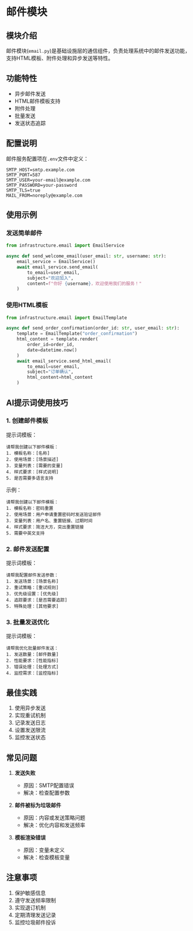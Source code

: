 # 邮件模块

## 模块介绍

邮件模块(`email.py`)是基础设施层的通信组件，负责处理系统中的邮件发送功能，支持HTML模板、附件处理和异步发送等特性。

## 功能特性

- 异步邮件发送
- HTML邮件模板支持
- 附件处理
- 批量发送
- 发送状态追踪

## 配置说明

邮件服务配置项在`.env`文件中定义：

```env
SMTP_HOST=smtp.example.com
SMTP_PORT=587
SMTP_USER=your-email@example.com
SMTP_PASSWORD=your-password
SMTP_TLS=true
MAIL_FROM=noreply@example.com
```

## 使用示例

### 发送简单邮件

```python
from infrastructure.email import EmailService

async def send_welcome_email(user_email: str, username: str):
    email_service = EmailService()
    await email_service.send_email(
        to_email=user_email,
        subject="欢迎加入",
        content=f"你好 {username}，欢迎使用我们的服务！"
    )
```

### 使用HTML模板

```python
from infrastructure.email import EmailTemplate

async def send_order_confirmation(order_id: str, user_email: str):
    template = EmailTemplate("order_confirmation")
    html_content = template.render(
        order_id=order_id,
        date=datetime.now()
    )
    await email_service.send_html_email(
        to_email=user_email,
        subject="订单确认",
        html_content=html_content
    )
```

## AI提示词使用技巧

### 1. 创建邮件模板

提示词模板：
```
请帮我创建以下邮件模板：
1. 模板名称：[名称]
2. 使用场景：[场景描述]
3. 变量列表：[需要的变量]
4. 样式要求：[样式说明]
5. 是否需要多语言支持
```

示例：
```
请帮我创建以下邮件模板：
1. 模板名称：密码重置
2. 使用场景：用户申请重置密码时发送验证邮件
3. 变量列表：用户名、重置链接、过期时间
4. 样式要求：简洁大方，突出重置链接
5. 需要中英文支持
```

### 2. 邮件发送配置

提示词模板：
```
请帮我配置邮件发送参数：
1. 发送场景：[场景名称]
2. 重试策略：[重试规则]
3. 优先级设置：[优先级]
4. 追踪要求：[是否需要追踪]
5. 特殊处理：[其他要求]
```

### 3. 批量发送优化

提示词模板：
```
请帮我优化批量邮件发送：
1. 发送数量：[邮件数量]
2. 性能要求：[性能指标]
3. 错误处理：[处理方式]
4. 监控需求：[监控指标]
```

## 最佳实践

1. 使用异步发送
2. 实现重试机制
3. 记录发送日志
4. 设置发送限流
5. 监控发送状态

## 常见问题

1. **发送失败**
   - 原因：SMTP配置错误
   - 解决：检查配置参数

2. **邮件被标为垃圾邮件**
   - 原因：内容或发送策略问题
   - 解决：优化内容和发送频率

3. **模板渲染错误**
   - 原因：变量未定义
   - 解决：检查模板变量

## 注意事项

1. 保护敏感信息
2. 遵守发送频率限制
3. 实现退订机制
4. 定期清理发送记录
5. 监控垃圾邮件投诉